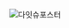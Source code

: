 ![다잇슈포스터](https://github.com/DaITssu/.github/assets/96258104/69122a3e-50f4-4aee-a783-84711aa5ed7c)
